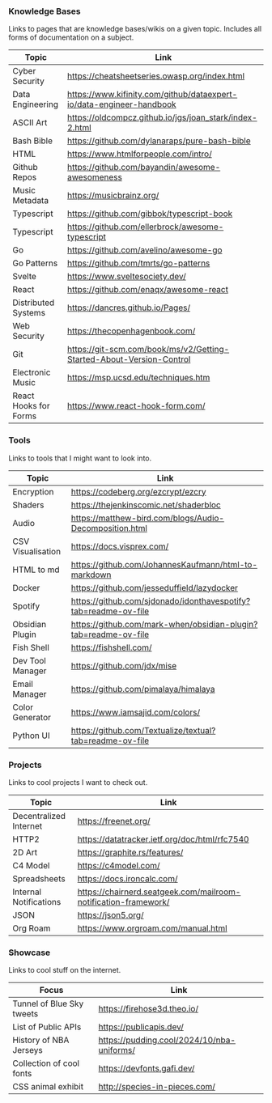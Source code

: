 ### Knowledge Bases
Links to pages that are knowledge bases/wikis on a given topic. Includes all forms of documentation on a subject.

| Topic                 | Link                                                                     |
| --------------------- | ------------------------------------------------------------------------ |
| Cyber Security        | https://cheatsheetseries.owasp.org/index.html                            |
| Data Engineering      | https://www.kifinity.com/github/dataexpert-io/data-engineer-handbook<br> |
| ASCII Art             | https://oldcompcz.github.io/jgs/joan_stark/index-2.html                  |
| Bash Bible            | https://github.com/dylanaraps/pure-bash-bible                            |
| HTML                  | https://www.htmlforpeople.com/intro/                                     |
| Github Repos          | https://github.com/bayandin/awesome-awesomeness                          |
| Music Metadata        | https://musicbrainz.org/                                                 |
| Typescript            | https://github.com/gibbok/typescript-book                                |
| Typescript            | https://github.com/ellerbrock/awesome-typescript                         |
| Go                    | https://github.com/avelino/awesome-go                                    |
| Go Patterns           | https://github.com/tmrts/go-patterns                                     |
| Svelte                | https://www.sveltesociety.dev/                                           |
| React                 | https://github.com/enaqx/awesome-react                                   |
| Distributed Systems   | https://dancres.github.io/Pages/                                         |
| Web Security          | https://thecopenhagenbook.com/                                           |
| Git                   | https://git-scm.com/book/ms/v2/Getting-Started-About-Version-Control     |
| Electronic Music      | https://msp.ucsd.edu/techniques.htm                                      |
| React Hooks for Forms | https://www.react-hook-form.com/                                         |

### Tools
Links to tools that I might want to look into.

| Topic             | Link                                                            |
| ----------------- | --------------------------------------------------------------- |
| Encryption        | https://codeberg.org/ezcrypt/ezcry                              |
| Shaders           | https://thejenkinscomic.net/shaderbloc                          |
| Audio             | https://matthew-bird.com/blogs/Audio-Decomposition.html         |
| CSV Visualisation | https://docs.visprex.com/                                       |
| HTML to md        | https://github.com/JohannesKaufmann/html-to-markdown            |
| Docker            | https://github.com/jesseduffield/lazydocker                     |
| Spotify           | https://github.com/sjdonado/idonthavespotify?tab=readme-ov-file |
| Obsidian Plugin   | https://github.com/mark-when/obsidian-plugin?tab=readme-ov-file |
| Fish Shell        | https://fishshell.com/                                          |
| Dev Tool Manager  | https://github.com/jdx/mise                                     |
| Email Manager     | https://github.com/pimalaya/himalaya                            |
| Color Generator   | https://www.iamsajid.com/colors/                                |
| Python UI         | https://github.com/Textualize/textual?tab=readme-ov-file        |


### Projects
Links to cool projects I want to check out.

| Topic                  | Link                                                            |
| ---------------------- | --------------------------------------------------------------- |
| Decentralized Internet | https://freenet.org/                                            |
| HTTP2                  | https://datatracker.ietf.org/doc/html/rfc7540                   |
| 2D Art                 | https://graphite.rs/features/                                   |
| C4 Model               | https://c4model.com/                                            |
| Spreadsheets           | https://docs.ironcalc.com/                                      |
| Internal Notifications | https://chairnerd.seatgeek.com/mailroom-notification-framework/ |
| JSON                   | https://json5.org/                                              |
| Org Roam               | https://www.orgroam.com/manual.html                             |

### Showcase
Links to cool stuff on the internet.

| Focus                     | Link                                       |
| ------------------------- | ------------------------------------------ |
| Tunnel of Blue Sky tweets | https://firehose3d.theo.io/                |
| List of Public APIs       | https://publicapis.dev/                    |
| History of NBA Jerseys    | https://pudding.cool/2024/10/nba-uniforms/ |
| Collection of cool fonts  | https://devfonts.gafi.dev/                 |
| CSS animal exhibit        | http://species-in-pieces.com/              |
